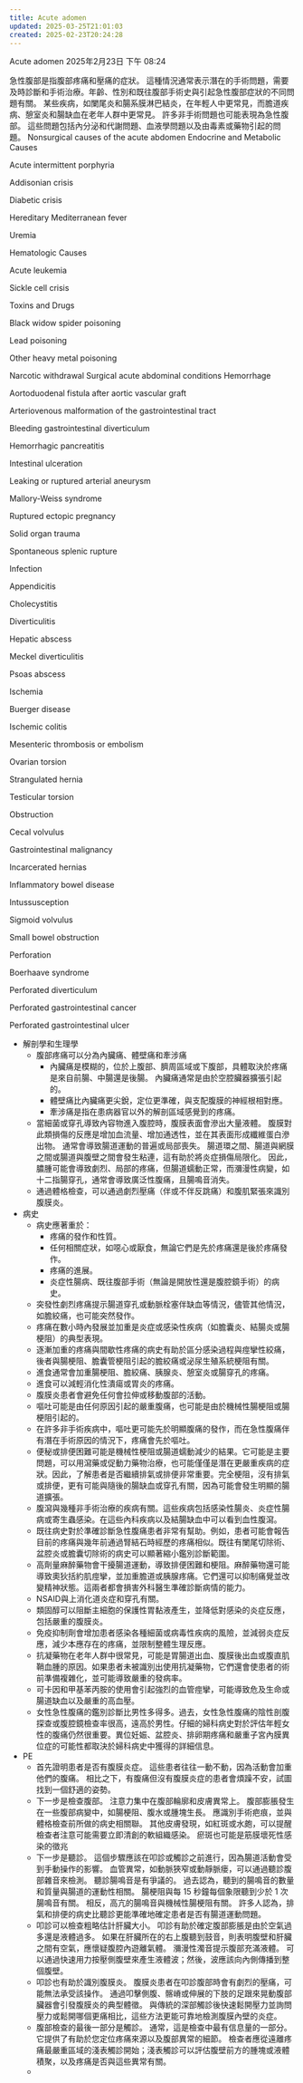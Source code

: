 ```yaml
---
title: Acute adomen
updated: 2025-03-25T21:01:03
created: 2025-02-23T20:24:28
---
```


Acute adomen
2025年2月23日
下午 08:24

急性腹部是指腹部疼痛和壓痛的症狀。 這種情況通常表示潛在的手術問題，需要及時診斷和手術治療。年齡、性別和既往腹部手術史與引起急性腹部症狀的不同問題有關。 某些疾病，如闌尾炎和腸系膜淋巴結炎，在年輕人中更常見，而膽道疾病、憩室炎和腸缺血在老年人群中更常見。 許多非手術問題也可能表現為急性腹部。 這些問題包括內分泌和代謝問題、血液學問題以及由毒素或藥物引起的問題。
Nonsurgical causes of the acute abdomen
Endocrine and Metabolic Causes

Acute intermittent porphyria

Addisonian crisis

Diabetic crisis

Hereditary Mediterranean fever

Uremia

Hematologic Causes

Acute leukemia

Sickle cell crisis

Toxins and Drugs

Black widow spider poisoning

Lead poisoning

Other heavy metal poisoning

Narcotic withdrawal
Surgical acute abdominal conditions
Hemorrhage

Aortoduodenal fistula after aortic vascular graft

Arteriovenous malformation of the gastrointestinal tract

Bleeding gastrointestinal diverticulum

Hemorrhagic pancreatitis

Intestinal ulceration

Leaking or ruptured arterial aneurysm

Mallory-Weiss syndrome

Ruptured ectopic pregnancy

Solid organ trauma

Spontaneous splenic rupture

Infection

Appendicitis

Cholecystitis

Diverticulitis

Hepatic abscess

Meckel diverticulitis

Psoas abscess

Ischemia

Buerger disease

Ischemic colitis

Mesenteric thrombosis or embolism

Ovarian torsion

Strangulated hernia

Testicular torsion

Obstruction

Cecal volvulus

Gastrointestinal malignancy

Incarcerated hernias

Inflammatory bowel disease

Intussusception

Sigmoid volvulus

Small bowel obstruction

Perforation

Boerhaave syndrome

Perforated diverticulum

Perforated gastrointestinal cancer

Perforated gastrointestinal ulcer
- 解剖學和生理學
  - 腹部疼痛可以分為內臟痛、體壁痛和牽涉痛
    - 內臟痛是模糊的，位於上腹部、臍周區域或下腹部，具體取決於疼痛是來自前腸、中腸還是後腸。 內臟痛通常是由於空腔臟器擴張引起的。
    - 體壁痛比內臟痛更尖銳，定位更準確，與支配腹膜的神經根相對應。
    - 牽涉痛是指在患病器官以外的解剖區域感覺到的疼痛。
  - 當細菌或穿孔導致內容物進入腹腔時，腹膜表面會滲出大量液體。 腹膜對此類損傷的反應是增加血流量、增加通透性，並在其表面形成纖維蛋白滲出物。 通常會導致腸道運動的普遍或局部喪失。 腸道環之間、腸道與網膜之間或腸道與腹壁之間會發生粘連，這有助於將炎症損傷局限化。 因此，膿腫可能會導致劇烈、局部的疼痛，但腸道蠕動正常，而瀰漫性病變，如十二指腸穿孔，通常會導致廣泛性腹痛，且腸鳴音消失。
  - 通過體格檢查，可以通過劇烈壓痛（伴或不伴反跳痛）和腹肌緊張來識別腹膜炎。
- 病史
  - 病史應著重於：
    - 疼痛的發作和性質。
    - 任何相關症狀，如噁心或厭食，無論它們是先於疼痛還是後於疼痛發作。
    - 疼痛的進展。
    - 炎症性腸病、既往腹部手術（無論是開放性還是腹腔鏡手術）的病史。
  - 突發性劇烈疼痛提示腸道穿孔或動脈栓塞伴缺血等情況，儘管其他情況，如膽絞痛，也可能突然發作。
  - 疼痛在數小時內發展並加重是炎症或感染性疾病（如膽囊炎、結腸炎或腸梗阻）的典型表現。
  - 逐漸加重的疼痛與間歇性疼痛的病史有助於區分感染過程與痙攣性絞痛，後者與腸梗阻、膽囊管梗阻引起的膽絞痛或泌尿生殖系統梗阻有關。
  - 進食通常會加重腸梗阻、膽絞痛、胰腺炎、憩室炎或腸穿孔的疼痛。
  - 進食可以減輕消化性潰瘍或胃炎的疼痛。
  - 腹膜炎患者會避免任何會拉伸或移動腹部的活動。
  - 嘔吐可能是由任何原因引起的嚴重腹痛，也可能是由於機械性腸梗阻或腸梗阻引起的。
  - 在許多非手術疾病中，嘔吐更可能先於明顯腹痛的發作，而在急性腹痛伴有潛在手術原因的情況下，疼痛會先於嘔吐。
  - 便秘或排便困難可能是機械性梗阻或腸道蠕動減少的結果。它可能是主要問題，可以用瀉藥或促動力藥物治療，也可能僅僅是潛在更嚴重疾病的症狀。因此，了解患者是否繼續排氣或排便非常重要。完全梗阻，沒有排氣或排便，更有可能與隨後的腸缺血或穿孔有關，因為可能會發生明顯的腸道擴張。
  - 腹瀉與幾種非手術治療的疾病有關。這些疾病包括感染性腸炎、炎症性腸病或寄生蟲感染。在這些內科疾病以及結腸缺血中可以看到血性腹瀉。
  - 既往病史對於準確診斷急性腹痛患者非常有幫助。例如，患者可能會報告目前的疼痛與幾年前通過腎結石時經歷的疼痛相似。既往有闌尾切除術、盆腔炎或膽囊切除術的病史可以顯著縮小鑑別診斷範圍。
  - 高劑量麻醉藥物會干擾腸道運動，導致排便困難和梗阻。麻醉藥物還可能導致奧狄括約肌痙攣，並加重膽道或胰腺疼痛。它們還可以抑制痛覺並改變精神狀態。這兩者都會損害外科醫生準確診斷病情的能力。
  - NSAID與上消化道炎症和穿孔有關。
  - 類固醇可以阻斷主細胞的保護性胃黏液產生，並降低對感染的炎症反應，包括嚴重的腹膜炎。
  - 免疫抑制劑會增加患者感染各種細菌或病毒性疾病的風險，並減弱炎症反應，減少本應存在的疼痛，並限制整體生理反應。
  - 抗凝藥物在老年人群中很常見，可能是胃腸道出血、腹膜後出血或腹直肌鞘血腫的原因。如果患者未被識別出使用抗凝藥物，它們還會使患者的術前準備複雜化，並可能導致嚴重的發病率。
  - 可卡因和甲基苯丙胺的使用會引起強烈的血管痙攣，可能導致危及生命或腸道缺血以及嚴重的高血壓。
  - 女性急性腹痛的鑑別診斷比男性多得多。過去，女性急性腹痛的陰性剖腹探查或腹腔鏡檢查率很高，遠高於男性。仔細的婦科病史對於評估年輕女性的腹痛仍然很重要。異位妊娠、盆腔炎、排卵期疼痛和嚴重子宮內膜異位症的可能性都取決於婦科病史中獲得的詳細信息。
- PE
  - 首先證明患者是否有腹膜炎症。 這些患者往往一動不動，因為活動會加重他們的腹痛。 相比之下，有腹痛但沒有腹膜炎症的患者會煩躁不安，試圖找到一個舒適的姿勢。
  - 下一步是檢查腹部。 注意力集中在腹部輪廓和皮膚異常上。 腹部膨脹發生在一些腹部病變中，如腸梗阻、腹水或腫塊生長。 應識別手術疤痕，並與體格檢查前所做的病史相關聯。 其他皮膚發現，如紅斑或水皰，可以提醒檢查者注意可能需要立即清創的軟組織感染。 瘀斑也可能是筋膜壞死性感染的徵兆
  - 下一步是聽診。 這個步驟應該在叩診或觸診之前進行，因為腸道活動會受到手動操作的影響。 血管異常，如動脈狹窄或動靜脈瘘，可以通過聽診腹部雜音來檢測。 聽診腸鳴音是有爭議的。 過去認為，聽到的腸鳴音的數量和質量與腸道的運動性相關。 腸梗阻與每 15 秒鐘每個象限聽到少於 1 次腸鳴音有關。 相反，高亢的腸鳴音與機械性腸梗阻有關。 許多人認為，排氣和排便的病史比聽診更能準確地確定患者是否有腸道運動問題。
  - 叩診可以檢查粗略估計肝臟大小。 叩診有助於確定腹部膨脹是由於空氣過多還是液體過多。 如果在肝臟所在的右上腹聽到鼓音，則表明腹壁和肝臟之間有空氣，應懷疑腹腔內遊離氣體。 瀰漫性濁音提示腹部充滿液體。 可以通過快速用力按壓側腹壁來產生液體波；然後，波應該向內側傳播到整個腹壁。
  - 叩診也有助於識別腹膜炎。 腹膜炎患者在叩診腹部時會有劇烈的壓痛，可能無法承受該操作。 通過叩擊側腹、髂嵴或伸展的下肢的足跟來晃動腹部臟器會引發腹膜炎的典型體徵。 與傳統的深部觸診後快速鬆開壓力並詢問壓力或鬆開哪個更痛相比，這些方法更能可靠地檢測腹膜內壁的炎症。
  - 腹部檢查的最後一部分是觸診。 通常，這是檢查中最有信息量的一部分。 它提供了有助於您定位疼痛來源以及腹部異常的細節。 檢查者應從遠離疼痛最嚴重區域的淺表觸診開始；淺表觸診可以評估腹壁前方的腫塊或液體積聚，以及疼痛是否與這些異常有關。
  - 
